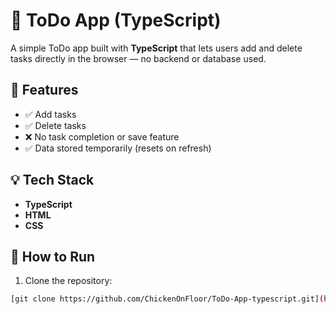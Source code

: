 # 📝 ToDo App (TypeScript)

A simple ToDo app built with **TypeScript** that lets users add and delete tasks directly in the browser — no backend or database used.

## 🚀 Features

- ✅ Add tasks
- ✅ Delete tasks
- ❌ No task completion or save feature
- ✅ Data stored temporarily (resets on refresh)

## 💡 Tech Stack

- **TypeScript**
- **HTML**
- **CSS**

## 📁 How to Run

1. Clone the repository:

```bash
[git clone https://github.com/ChickenOnFloor/ToDo-App-typescript.git](https://github.com/ChickenOnFloor/ToDo-App-typescript.git)
